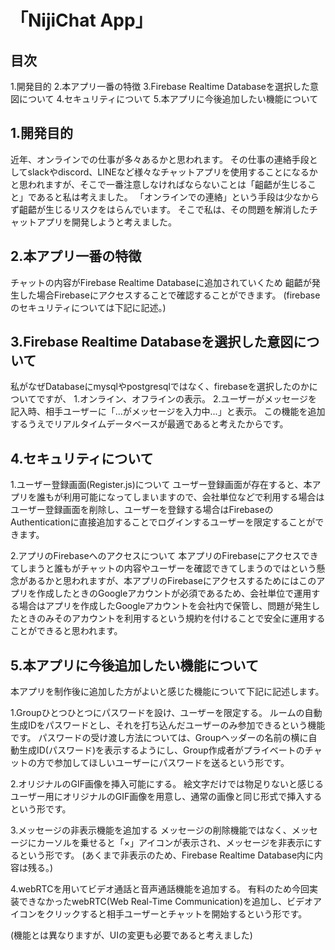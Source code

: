 
# 「NijiChat App」

## 目次
1.開発目的
2.本アプリ一番の特徴
3.Firebase Realtime Databaseを選択した意図について
4.セキュリティについて
5.本アプリに今後追加したい機能について

## 1.開発目的
近年、オンラインでの仕事が多々あるかと思われます。
その仕事の連絡手段としてslackやdiscord、LINEなど様々なチャットアプリを使用することになるかと思われますが、そこで一番注意しなければならないことは「齟齬が生じること」であると私は考えました。
「オンラインでの連絡」という手段は少なからず齟齬が生じるリスクをはらんでいます。
そこで私は、その問題を解消したチャットアプリを開発しようと考えました。

## 2.本アプリ一番の特徴
チャットの内容がFirebase Realtime Databaseに追加されていくため
齟齬が発生した場合Firebaseにアクセスすることで確認することができます。
(firebaseのセキュリティについては下記に記述。)

## 3.Firebase Realtime Databaseを選択した意図について
私がなぜDatabaseにmysqlやpostgresqlではなく、firebaseを選択したのかについてですが、
1.オンライン、オフラインの表示。
2.ユーザーがメッセージを記入時、相手ユーザーに「...がメッセージを入力中...」と表示。
この機能を追加するうえでリアルタイムデータベースが最適であると考えたからです。

## 4.セキュリティについて
1.ユーザー登録画面(Register.js)について
ユーザー登録画面が存在すると、本アプリを誰もが利用可能になってしまいますので、会社単位などで利用する場合はユーザー登録画面を削除し、ユーザーを登録する場合はFirebaseのAuthenticationに直接追加することでログインするユーザーを限定することができます。

2.アプリのFirebaseへのアクセスについて
本アプリのFirebaseにアクセスできてしまうと誰もがチャットの内容やユーザーを確認できてしまうのではという懸念があるかと思われますが、本アプリのFirebaseにアクセスするためにはこのアプリを作成したときのGoogleアカウントが必須であるため、会社単位で運用する場合はアプリを作成したGoogleアカウントを会社内で保管し、問題が発生したときのみそのアカウントを利用するという規約を付けることで安全に運用することができると思われます。

## 5.本アプリに今後追加したい機能について
本アプリを制作後に追加した方がよいと感じた機能について下記に記述します。

1.Groupひとつひとつにパスワードを設け、ユーザーを限定する。
ルームの自動生成IDをパスワードとし、それを打ち込んだユーザーのみ参加できるという機能です。
パスワードの受け渡し方法については、Groupヘッダーの名前の横に自動生成ID(パスワード)を表示するようにし、Group作成者がプライベートのチャットの方で参加してほしいユーザーにパスワードを送るという形です。

2.オリジナルのGIF画像を挿入可能にする。
絵文字だけでは物足りないと感じるユーザー用にオリジナルのGIF画像を用意し、通常の画像と同じ形式で挿入するという形です。

3.メッセージの非表示機能を追加する
メッセージの削除機能ではなく、メッセージにカーソルを乗せると「×」アイコンが表示され、メッセージを非表示にするという形です。
(あくまで非表示のため、Firebase Realtime Database内に内容は残る。)

4.webRTCを用いてビデオ通話と音声通話機能を追加する。
有料のため今回実装できなかったwebRTC(Web Real-Time Communication)を追加し、ビデオアイコンをクリックすると相手ユーザーとチャットを開始するという形です。

(機能とは異なりますが、UIの変更も必要であると考えました)